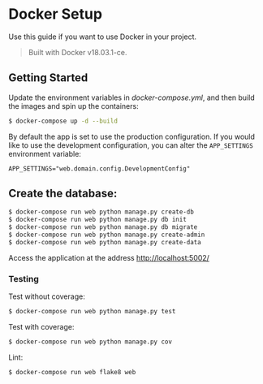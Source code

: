 # Docker Setup

Use this guide if you want to use Docker in your project.

> Built with Docker v18.03.1-ce.

## Getting Started

Update the environment variables in *docker-compose.yml*, and then build the images and spin up the containers:

```sh
$ docker-compose up -d --build
```

By default the app is set to use the production configuration. If you would like to use the development configuration, you can alter the `APP_SETTINGS` environment variable:

```
APP_SETTINGS="web.domain.config.DevelopmentConfig"
```


Create the database:
-
```sh
$ docker-compose run web python manage.py create-db
$ docker-compose run web python manage.py db init
$ docker-compose run web python manage.py db migrate
$ docker-compose run web python manage.py create-admin
$ docker-compose run web python manage.py create-data
```

Access the application at the address [http://localhost:5002/](http://localhost:5002/)

### Testing

Test without coverage:

```sh
$ docker-compose run web python manage.py test
```

Test with coverage:

```sh
$ docker-compose run web python manage.py cov
```

Lint:

```sh
$ docker-compose run web flake8 web
```
